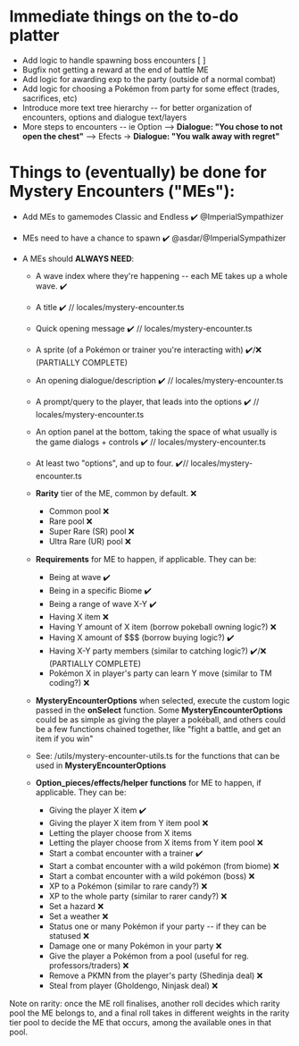 # Immediate things on the to-do platter

- Add logic to handle spawning boss encounters [ ]
- Bugfix not getting a reward at the end of battle ME
- Add logic for awarding exp to the party (outside of a normal combat)
- Add logic for choosing a Pokémon from party for some effect (trades, sacrifices, etc)
- Introduce more text tree hierarchy -- for better organization of encounters, options and dialogue text/layers 
- More steps to encounters -- ie Option --> __Dialogue: "You chose to not open the chest"__ --> Efects -> __Dialogue: "You walk away with regret"__

# Things to (eventually) be done for Mystery Encounters ("MEs"):
- Add MEs to gamemodes Classic and Endless ✔️ @ImperialSympathizer
- MEs need to have a chance to spawn ✔️ @asdar/@ImperialSympathizer


- A MEs should **ALWAYS NEED**:
  - A wave index where they're happening -- each ME takes up a whole wave. ✔️
  - A title ✔️ // locales/mystery-encounter.ts
  - Quick opening message ✔️ // locales/mystery-encounter.ts
  - A sprite (of a Pokémon or trainer you're interacting with) ✔️/❌ (PARTIALLY COMPLETE)
  - An opening dialogue/description ✔️ // locales/mystery-encounter.ts
  - A prompt/query to the player, that leads into the options ✔️ // locales/mystery-encounter.ts
  - An option panel at the bottom, taking the space of what usually is the game dialogs + controls ✔️ // locales/mystery-encounter.ts
  - At least two "options", and up to four. ✔️// locales/mystery-encounter.ts
  - **Rarity** tier of the ME, common by default. ❌
    - Common pool ❌
    - Rare pool ❌
    - Super Rare (SR) pool ❌
    - Ultra Rare (UR) pool ❌

  - **Requirements** for ME to happen, if applicable. They can be: 
    - Being at wave ✔️
    - Being in a specific Biome ✔️
    - Being a range of wave X-Y ✔️
    - Having X item ❌
    - Having Y amount of X item (borrow pokeball owning logic?) ❌
    - Having X amount of $$$ (borrow buying logic?) ✔️
    - Having X-Y party members (similar to catching logic?) ✔️/❌ (PARTIALLY COMPLETE)
    - Pokémon X in player's party can learn Y move (similar to TM coding?) ❌

  - **MysteryEncounterOptions** when selected, execute the custom logic passed in the **onSelect** function. Some **MysteryEncounterOptions** could be as simple as giving the player a pokéball, and others could be a few functions chained together, like "fight a battle, and get an item if you win"
  - See: /utils/mystery-encounter-utils.ts for the functions that can be used in **MysteryEncounterOptions**

  - **Option_pieces/effects/helper functions** for ME to happen, if applicable. They can be:
    - Giving the player X item ✔️
    - Giving the player X item from Y item pool ❌
    - Letting the player choose from X items
    - Letting the player choose from X items from Y item pool ❌ 
    - Start a combat encounter with a trainer ✔️
    - Start a combat encounter with a wild pokémon (from biome) ❌
    - Start a combat encounter with a wild pokémon (boss) ❌
    - XP to a Pokémon (similar to rare candy?) ❌
    - XP to the whole party (similar to rarer candy?) ❌     
    - Set a hazard ❌
    - Set a weather ❌
    - Status one or many Pokémon if your party -- if they can be statused ❌
    - Damage one or many Pokémon in your party ❌
    - Give the player a Pokémon from a pool (useful for reg. professors/traders) ❌
    - Remove a PKMN from the player's party (Shedinja deal) ❌
    - Steal from player (Gholdengo, Ninjask deal) ❌


Note on rarity: once the ME roll finalises, another roll decides which rarity pool the ME belongs to, and a final roll takes in different weights in the rarity tier pool to decide the ME that occurs, among the available ones in that pool.
